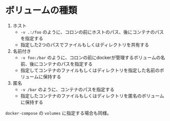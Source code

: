 # ボリュームの種類

1. ホスト
    - `-v .:/foo` のように、コロンの前にホストのパス、後にコンテナのパスを指定する
    - 指定した2つのパスでファイルもしくはディレクトリを共有する
2. 名前付き
    - `-v foo:/bar` のように、コロンの前にdockerが管理するボリュームの名前、後にコンテナのパスを指定する
    - 指定してコンテナのファイルもしくはディレクトリを指定した名前のボリュームに保持する
3. 匿名
    - `-v /bar` のように、コンテナのパスを指定する
    - 指定したコンテナのファイルもしくはディレクトリを匿名のボリュームに保持する

`docker-compose` の `volumes` に指定する場合も同様。
